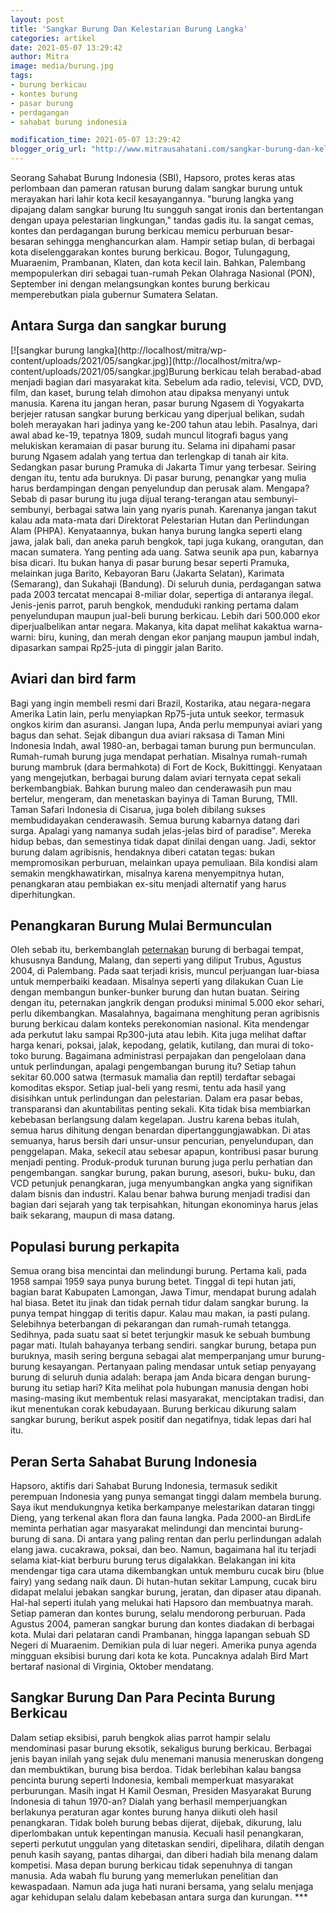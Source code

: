 ```yaml
---
layout: post
title: 'Sangkar Burung Dan Kelestarian Burung Langka'
categories: artikel
date: 2021-05-07 13:29:42
author: Mitra
image: media/burung.jpg
tags:
- burung berkicau
- kontes burung
- pasar burung
- perdagangan
- sahabat burung indonesia

modification_time: 2021-05-07 13:29:42
blogger_orig_url: "http://www.mitrausahatani.com/sangkar-burung-dan-kelestarian-burung.html"
---
```


Seorang Sahabat Burung Indonesia (SBI), Hapsoro, protes keras atas perlombaan
dan pameran ratusan burung dalam sangkar burung untuk merayakan hari lahir
kota kecil kesayangannya. "burung langka yang dipajang dalam sangkar burung
Itu sungguh sangat ironis dan bertentangan dengan upaya pelestarian
lingkungan," tandas gadis itu. Ia sangat cemas, kontes dan perdagangan burung
berkicau memicu perburuan besar-besaran sehingga menghancurkan alam. Hampir
setiap bulan, di berbagai kota diselenggarakan kontes burung berkicau. Bogor,
Tulungagung, Muaraenim, Prambanan, Klaten, dan kota kecil lain. Bahkan,
Palembang mempopulerkan diri sebagai tuan-rumah Pekan Olahraga Nasional (PON),
September ini dengan melangsungkan kontes burung berkicau memperebutkan piala
gubernur Sumatera Selatan.

## Antara Surga dan sangkar burung

[![sangkar burung langka](http://localhost/mitra/wp-
content/uploads/2021/05/sangkar.jpg)](http://localhost/mitra/wp-
content/uploads/2021/05/sangkar.jpg)Burung berkicau telah berabad-abad menjadi
bagian dari masyarakat kita. Sebelum ada radio, televisi, VCD, DVD, film, dan
kaset, burung telah dimohon atau dipaksa menyanyi untuk manusia. Karena itu
jangan heran, pasar burung Ngasem di Yogyakarta berjejer ratusan sangkar
burung berkicau yang diperjual belikan, sudah boleh merayakan hari jadinya
yang ke-200 tahun atau lebih. Pasalnya, dari awal abad ke-19, tepatnya 1809,
sudah muncul litografi bagus yang melukiskan keramaian di pasar burung itu.
Selama ini dipahami pasar burung Ngasem adalah yang tertua dan terlengkap di
tanah air kita. Sedangkan pasar burung Pramuka di Jakarta Timur yang terbesar.
Seiring dengan itu, tentu ada buruknya. Di pasar burung, penangkar yang mulia
harus berdampingan dengan penyelundup dan perusak alam. Mengapa? Sebab di
pasar burung itu juga dijual terang-terangan atau sembunyi-sembunyi, berbagai
satwa lain yang nyaris punah. Karenanya jangan takut kalau ada mata-mata dari
Direktorat Pelestarian Hutan dan Perlindungan Alam (PHPA). Kenyataannya, bukan
hanya burung langka seperti elang jawa, jalak bali, dan aneka paruh bengkok,
tapi juga kukang, orangutan, dan macan sumatera. Yang penting ada uang. Satwa
seunik apa pun, kabarnya bisa dicari. Itu bukan hanya di pasar burung besar
seperti Pramuka, melainkan juga Barito, Kebayoran Baru (Jakarta Selatan),
Karimata (Semarang), dan Sukahaji (Bandung). Di seluruh dunia, perdagangan
satwa pada 2003 tercatat mencapai 8-miliar dolar, sepertiga di antaranya
ilegal. Jenis-jenis parrot, paruh bengkok, menduduki ranking pertama dalam
penyelundupan maupun jual-beli burung berkicau. Lebih dari 500.000 ekor
diperjualbelikan antar negara. Makanya, kita dapat melihat kakaktua warna-
warni: biru, kuning, dan merah dengan ekor panjang maupun jambul indah,
dipasarkan sampai Rp25-juta di pinggir jalan Barito.

## Aviari dan bird farm

Bagi yang ingin membeli resmi dari Brazil, Kostarika, atau negara-negara
Amerika Latin lain, perlu menyiapkan Rp75-juta untuk seekor, termasuk ongkos
kirim dan asuransi. Jangan lupa, Anda perlu mempunyai aviari yang bagus dan
sehat. Sejak dibangun dua aviari raksasa di Taman Mini Indonesia Indah, awal
1980-an, berbagai taman burung pun bermunculan. Rumah-rumah burung juga
mendapat perhatian. Misalnya rumah-rumah burung mambruk (dara bermahkota) di
Fort de Kock, Bukittinggi. Kenyataan yang mengejutkan, berbagai burung dalam
aviari ternyata cepat sekali berkembangbiak. Bahkan burung maleo dan
cenderawasih pun mau bertelur, mengeram, dan menetaskan bayinya di Taman
Burung, TMII. Taman Safari Indonesia di Cisarua, juga boleh dibilang sukses
membudidayakan cenderawasih. Semua burung kabarnya datang dari surga. Apalagi
yang namanya sudah jelas-jelas bird of paradise". Mereka hidup bebas, dan
semestinya tidak dapat dinilai dengan uang. Jadi, sektor burung dalam
agribisnis, hendaknya diberi catatan tegas: bukan mempromosikan perburuan,
melainkan upaya pemuliaan. Bila kondisi alam semakin mengkhawatirkan, misalnya
karena menyempitnya hutan, penangkaran atau pembiakan ex-situ menjadi
alternatif yang harus diperhitungkan.

## Penangkaran Burung Mulai Bermunculan

Oleh sebab itu, berkembanglah [peternakan](https://www.mitrausahatani.com/peternakan
"peternakan") burung di berbagai tempat, khususnya Bandung, Malang, dan
seperti yang diliput Trubus, Agustus 2004, di Palembang. Pada saat terjadi
krisis, muncul perjuangan luar-biasa untuk memperbaiki keadaan. Misalnya
seperti yang dilakukan Cuan Lie dengan membangun bunker-bunker burung dan
hutan buatan. Seiring dengan itu, peternakan jangkrik dengan produksi minimal
5.000 ekor sehari, perlu dikembangkan. Masalahnya, bagaimana menghitung peran
agribisnis burung berkicau dalam konteks perekonomian nasional. Kita mendengar
ada perkutut laku sampai Rp300-juta atau lebih. Kita juga melihat daftar harga
kenari, poksai, jalak, kepodang, gelatik, kutilang, dan murai di toko-toko
burung. Bagaimana administrasi perpajakan dan pengelolaan dana untuk
perlindungan, apalagi pengembangan burung itu? Setiap tahun sekitar 60.000
satwa (termasuk mamalia dan reptil) terdaftar sebagai komoditas ekspor. Setiap
jual-beli yang resmi, tentu ada hasil yang disisihkan untuk perlindungan dan
pelestarian. Dalam era pasar bebas, transparansi dan akuntabilitas penting
sekali. Kita tidak bisa membiarkan kebebasan berlangsung dalam kegelapan.
Justru karena bebas itulah, semua harus dihitung dengan benardan
dipertanggungjawabkan. Di atas semuanya, harus bersih dari unsur-unsur
pencurian, penyelundupan, dan penggelapan. Maka, sekecil atau sebesar apapun,
kontribusi pasar burung menjadi penting. Produk-produk turunan burung juga
perlu perhatian dan pengembangan. sangkar burung, pakan burung, asesori, buku-
buku, dan VCD petunjuk penangkaran, juga menyumbangkan angka yang signifikan
dalam bisnis dan industri. Kalau benar bahwa burung menjadi tradisi dan bagian
dari sejarah yang tak terpisahkan, hitungan ekonominya harus jelas baik
sekarang, maupun di masa datang.

## Populasi burung perkapita

Semua orang bisa mencintai dan melindungi burung. Pertama kali, pada 1958
sampai 1959 saya punya burung betet. Tinggal di tepi hutan jati, bagian barat
Kabupaten Lamongan, Jawa Timur, mendapat burung adalah hal biasa. Betet itu
jinak dan tidak pernah tidur dalam sangkar burung. Ia punya tempat hinggap di
teritis dapur. Kalau mau makan, ia pasti pulang. Selebihnya beterbangan di
pekarangan dan rumah-rumah tetangga. Sedihnya, pada suatu saat si betet
terjungkir masuk ke sebuah bumbung pagar mati. Itulah bahayanya terbang
sendiri. sangkar burung, betapa pun buruknya, masih sering berguna sebagai
alat memperpanjang umur burung-burung kesayangan. Pertanyaan paling mendasar
untuk setiap penyayang burung di seluruh dunia adalah: berapa jam Anda bicara
dengan burung-burung itu setiap hari? Kita melihat pola hubungan manusia
dengan hobi masing-masing ikut membentuk relasi masyarakat, menciptakan
tradisi, dan ikut menentukan corak kebudayaan. Burung berkicau dikurung salam
sangkar burung, berikut aspek positif dan negatifnya, tidak lepas dari hal
itu.

## Peran Serta Sahabat Burung Indonesia

Hapsoro, aktifis dari Sahabat Burung Indonesia, termasuk sedikit perempuan
Indonesia yang punya semangat tinggi dalam membela burung. Saya ikut
mendukungnya ketika berkampanye melestarikan dataran tinggi Dieng, yang
terkenal akan flora dan fauna langka. Pada 2000-an BirdLife meminta perhatian
agar masyarakat melindungi dan mencintai burung-burung di sana. Di antara yang
paling rentan dan perlu perlindungan adalah elang jawa. cucakrawa, poksai, dan
beo. Namun, bagaimana hal itu terjadi selama kiat-kiat berburu burung terus
digalakkan. Belakangan ini kita mendengar tiga cara utama dikembangkan untuk
memburu cucak biru (blue fairy) yang sedang naik daun. Di hutan-hutan sekitar
Lampung, cucak biru didapat melalui jebakan sangkar burung, jeratan, dan
dipaser atau dipanah. Hal-hal seperti itulah yang melukai hati Hapsoro dan
membuatnya marah. Setiap pameran dan kontes burung, selalu mendorong
perburuan. Pada Agustus 2004, pameran sangkar burung dan kontes diadakan di
berbagai kota. Mulai dari pelataran candi Prambanan, hingga lapangan sebuah SD
Negeri di Muaraenim. Demikian pula di luar negeri. Amerika punya agenda
mingguan eksibisi burung dari kota ke kota. Puncaknya adalah Bird Mart
bertaraf nasional di Virginia, Oktober mendatang.

## Sangkar Burung Dan Para Pecinta Burung Berkicau

Dalam setiap eksibisi, paruh bengkok alias parrot hampir selalu mendominasi
pasar burung eksotik, sekaligus burung berkicau. Berbagai jenis bayan inilah
yang sejak dulu menemani manusia meneruskan dongeng dan membuktikan, burung
bisa berdoa. Tidak berlebihan kalau bangsa pencinta burung seperti Indonesia,
kembali memperkuat masyarakat perburungan. Masih ingat H Kamil Oesman,
Presiden Masyarakat Burung Indonesia di tahun 1970-an? Dialah yang berhasil
memperjuangkan berlakunya peraturan agar kontes burung hanya diikuti oleh
hasil penangkaran. Tidak boleh burung bebas dijerat, dijebak, dikurung, lalu
diperlombakan untuk kepentingan manusia. Kecuali hasil penangkaran, seperti
perkutut unggulan yang ditetaskan sendiri, dipelihara, dilatih dengan penuh
kasih sayang, pantas dihargai, dan diberi hadiah bila menang dalam kompetisi.
Masa depan burung berkicau tidak sepenuhnya di tangan manusia. Ada wabah flu
burung yang memerlukan penelitian dan kewaspadaan. Namun ada juga hati nurani
bersama, yang selalu menjaga agar kehidupan selalu dalam kebebasan antara
surga dan kurungan. ***


